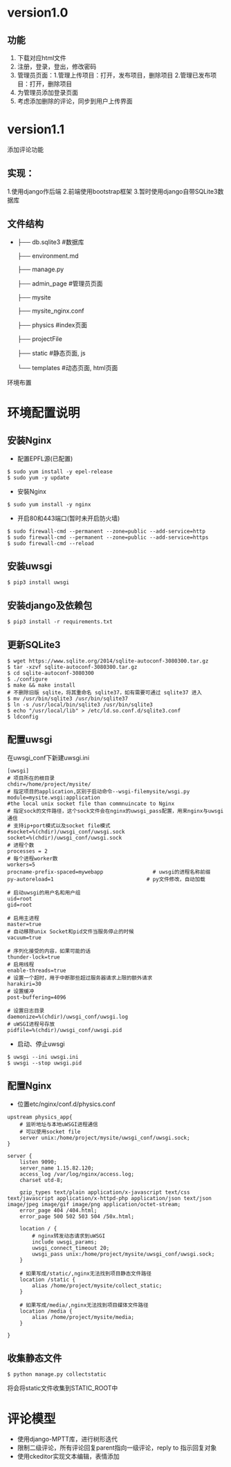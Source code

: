 # version1.0
## 功能
1. 下载对应html文件
2. 注册，登录，登出，修改密码
3. 管理员页面：1.管理上传项目：打开，发布项目，删除项目 2.管理已发布项目：打开，删除项目
4. 为管理员添加登录页面
5. 考虑添加删除的评论，同步到用户上传界面

# version1.1
添加评论功能
## 实现：
1.使用django作后端
2.前端使用bootstrap框架
3.暂时使用django自带SQLite3数据库

## 文件结构

- ├── db.sqlite3            #数据库

  ├── environment.md  

  ├── manage.py

  ├── admin_page    #管理员页面

  ├── mysite

  ├── mysite_nginx.conf

  ├── physics              #index页面

  ├── projectFile

  ├── static                 #静态页面, js

  └── templates        #动态页面, html页面

环境布置
# 环境配置说明

## 安装Nginx

- 配置EPFL源(已配置)
```
$ sudo yum install -y epel-release
$ sudo yum -y update
```

- 安裝Nginx
```
$ sudo yum install -y nginx
```

- 开启80和443端口(暂时未开启防火墙)
```
$ sudo firewall-cmd --permanent --zone=public --add-service=http
$ sudo firewall-cmd --permanent --zone=public --add-service=https
$ sudo firewall-cmd --reload
```

## 安装uwsgi
```
$ pip3 install uwsgi
```

## 安装django及依赖包
```
$ pip3 install -r requirements.txt 
```

## 更新SQLite3
```
$ wget https://www.sqlite.org/2014/sqlite-autoconf-3080300.tar.gz
$ tar -xzvf sqlite-autoconf-3080300.tar.gz
$ cd sqlite-autoconf-3080300
$ ./configure
$ make && make install
# 不删除旧版 sqlite，将其重命名 sqlite37，如有需要可通过 sqlite37 进入
$ mv /usr/bin/sqlite3 /usr/bin/sqlite37
$ ln -s /usr/local/bin/sqlite3 /usr/bin/sqlite3
$ echo "/usr/local/lib" > /etc/ld.so.conf.d/sqlite3.conf
$ ldconfig
```

## 配置uwsgi
在uwsgi_conf下新建uwsgi.ini
```
[uwsgi]
# 项目所在的根目录
chdir=/home/project/mysite/
# 指定项目的application,区别于启动命令--wsgi-filemysite/wsgi.py
module=mysite.wsgi:application
#the local unix socket file than commnuincate to Nginx
# 指定sock的文件路径，这个sock文件会在nginx的uwsgi_pass配置，用来nginx与uwsgi通信       
# 支持ip+port模式以及socket file模式
#socket=%(chdir)/uwsgi_conf/uwsgi.sock
socket=%(chdir)/uwsgi_conf/uwsgi.sock
# 进程个数       
processes = 2
# 每个进程worker数
workers=5
procname-prefix-spaced=mywebapp                # uwsgi的进程名称前缀
py-autoreload=1                              # py文件修改，自动加载

# 启动uwsgi的用户名和用户组
uid=root
gid=root

# 启用主进程
master=true
# 自动移除unix Socket和pid文件当服务停止的时候
vacuum=true

# 序列化接受的内容，如果可能的话
thunder-lock=true
# 启用线程
enable-threads=true
# 设置一个超时，用于中断那些超过服务器请求上限的额外请求
harakiri=30
# 设置缓冲
post-buffering=4096

# 设置日志目录
daemonize=%(chdir)/uwsgi_conf/uwsgi.log
# uWSGI进程号存放
pidfile=%(chdir)/uwsgi_conf/uwsgi.pid
```

- 启动、停止uwsgi
```
$ uwsgi --ini uwsgi.ini
$ uwsgi --stop uwsgi.pid
```

## 配置Nginx
- 位置etc/nginx/conf.d/physics.conf
```
upstream physics_app{
    # 监听地址与本地uWSGI进程通信
    # 可以使用socket file
    server unix:/home/project/mysite/uwsgi_conf/uwsgi.sock;
}

server {
    listen 9090;
    server_name 1.15.82.120;
    access_log /var/log/nginx/access.log;
    charset utd-8;

    gzip_types text/plain application/x-javascript text/css text/javascript application/x-httpd-php application/json text/json image/jpeg image/gif image/png application/octet-stream;
    error_page 404 /404.html;
    error_page 500 502 503 504 /50x.html;

    location / {
        # nginx转发动态请求到uWSGI
        include uwsgi_params;
        uwsgi_connect_timeout 20;
        uwsgi_pass unix:/home/project/mysite/uwsgi_conf/uwsgi.sock;
    }
    
    # 如果写成/static/,nginx无法找到项目静态文件路径
    location /static {
        alias /home/project/mysite/collect_static;
    }
    
    # 如果写成/media/,nginx无法找到项目媒体文件路径
    location /media {
        alias /home/project/mysite/media;
    }

}
```

## 收集静态文件
```
$ python manage.py collectstatic
```
将会将static文件收集到STATIC_ROOT中

# 评论模型
- 使用django-MPTT库，进行树形迭代
- 限制二级评论，所有评论回复parent指向一级评论，reply to 指示回复对象
- 使用ckeditor实现文本编辑，表情添加